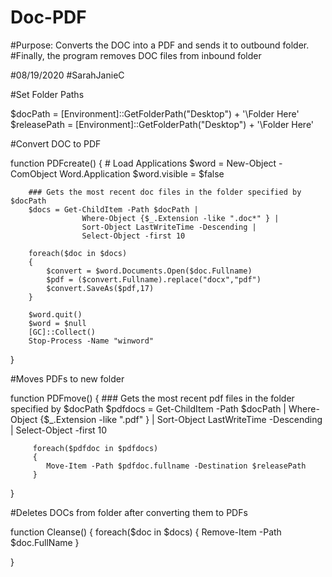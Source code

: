 # Doc-PDF

#Purpose:  Converts the DOC into a PDF and sends it to outbound folder.
#Finally, the program removes DOC files from inbound folder


#08/19/2020
#SarahJanieC



#Set Folder Paths

$docPath = [Environment]::GetFolderPath("Desktop") + '\Folder Here'
$releasePath = [Environment]::GetFolderPath("Desktop") + '\Folder Here'


#Convert DOC to PDF

function PDFcreate()
{
        # Load Applications
        $word = New-Object -ComObject Word.Application
        $word.visible = $false

        ### Gets the most recent doc files in the folder specified by $docPath
        $docs = Get-ChildItem -Path $docPath | 
                    Where-Object {$_.Extension -like ".doc*" } |
                    Sort-Object LastWriteTime -Descending |
                    Select-Object -first 10

        foreach($doc in $docs)
        {
            $convert = $word.Documents.Open($doc.Fullname)
            $pdf = ($convert.Fullname).replace("docx","pdf")
            $convert.SaveAs($pdf,17)
        }

        $word.quit()
        $word = $null
        [GC]::Collect()
        Stop-Process -Name "winword"
}

#Moves PDFs to new folder

function PDFmove()
{
        ### Gets the most recent pdf files in the folder specified by $docPath
        $pdfdocs = Get-ChildItem -Path $docPath | 
                    Where-Object {$_.Extension -like ".pdf" } |
                    Sort-Object LastWriteTime -Descending |
                    Select-Object -first 10

         foreach($pdfdoc in $pdfdocs)
         {
            Move-Item -Path $pdfdoc.fullname -Destination $releasePath
         }
}

#Deletes DOCs from folder after converting them to PDFs

function Cleanse()
{
         foreach($doc in $docs)
         {
            Remove-Item -Path $doc.FullName
         }

}
